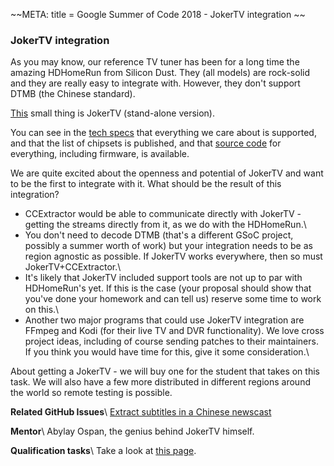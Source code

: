 
~~META:
title = Google Summer of Code 2018 - JokerTV integration
~~

### JokerTV integration

As you may know, our reference TV tuner has been for a long time the amazing HDHomeRun from Silicon Dust. They (all models) are rock-solid and they are really easy to integrate with. However, they don't support DTMB (the Chinese standard).

[This](https///tv.jokersys.com/) small thing is JokerTV (stand-alone version).

You can see in the [tech specs](https///tv.jokersys.com/tech-specs/) that everything we care about is supported, and that the list of chipsets is published, and that [source code](https///tv.jokersys.com/downloads/) for everything, including firmware, is available.

We are quite excited about the openness and potential of JokerTV and want to be the first to integrate with it. What should be the result of this integration?

- CCExtractor would be able to communicate directly with JokerTV - getting the streams directly from it, as we do with the HDHomeRun.\\
- You don't need to decode DTMB (that's a different GSoC project, possibly a summer worth of work) but your integration needs to be as region agnostic as possible. If JokerTV works everywhere, then so must JokerTV+CCExtractor.\\
- It's likely that JokerTV included support tools are not up to par with HDHomeRun's yet. If this is the case (your proposal should show that you've done your homework and can tell us) reserve some time to work on this.\\
- Another two major programs that could use JokerTV integration are FFmpeg and Kodi (for their live TV and DVR functionality). We love cross project ideas, including of course sending patches to their maintainers. If you think you would have time for this, give it some consideration.\\

About getting a JokerTV - we will buy one for the student that takes on this task. We will also have a few more distributed in different regions around the world so remote testing is possible.

__**Related GitHub Issues**__\\
[Extract subtitles in a Chinese newscast](https///github.com/CCExtractor/ccextractor/issues/918)

__**Mentor**__\\
Abylay Ospan, the genius behind JokerTV himself.

**Qualification tasks**\\
Take a look at [this page](https///ccextractor.org/public/gsoc/takehome).


